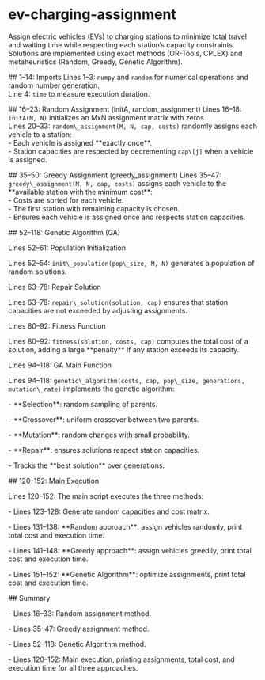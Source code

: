 # ev-charging-assignment
Assign electric vehicles (EVs) to charging stations to minimize total travel and waiting time while respecting each station’s capacity constraints. Solutions are implemented using exact methods (OR-Tools, CPLEX) and metaheuristics (Random, Greedy, Genetic Algorithm).

\## 1–14: Imports
Lines 1–3: `numpy` and `random` for numerical operations and random number generation.  
Line 4: `time` to measure execution duration.

\## 16–23: Random Assignment (initA, random\_assignment)
Lines 16–18: `initA(M, N)` initializes an MxN assignment matrix with zeros.  
Lines 20–33: `random\_assignment(M, N, cap, costs)` randomly assigns each vehicle to a station:  
\- Each vehicle is assigned \*\*exactly once\*\*.  
\- Station capacities are respected by decrementing `cap\[j]` when a vehicle is assigned.  

\## 35–50: Greedy Assignment (greedy\_assignment)
Lines 35–47: `greedy\_assignment(M, N, cap, costs)` assigns each vehicle to the \*\*available station with the minimum cost\*\*:  
\- Costs are sorted for each vehicle.  
\- The first station with remaining capacity is chosen.  
\- Ensures each vehicle is assigned once and respects station capacities.

\## 52–118: Genetic Algorithm (GA)

Lines 52–61: Population Initialization

Lines 52–54: `init\_population(pop\_size, M, N)` generates a population of random solutions.  

Lines 63–78: Repair Solution

Lines 63–78: `repair\_solution(solution, cap)` ensures that station capacities are not exceeded by adjusting assignments.  

Lines 80–92: Fitness Function

Lines 80–92: `fitness(solution, costs, cap)` computes the total cost of a solution, adding a large \*\*penalty\*\* if any station exceeds its capacity.  

Lines 94–118: GA Main Function

Lines 94–118: `genetic\_algorithm(costs, cap, pop\_size, generations, mutation\_rate)` implements the genetic algorithm:  

\- \*\*Selection\*\*: random sampling of parents.  

\- \*\*Crossover\*\*: uniform crossover between two parents.  

\- \*\*Mutation\*\*: random changes with small probability.  

\- \*\*Repair\*\*: ensures solutions respect station capacities.  

\- Tracks the \*\*best solution\*\* over generations.  

\## 120–152: Main Execution

Lines 120–152: The main script executes the three methods:  

\- Lines 123–128: Generate random capacities and cost matrix.  

\- Lines 131–138: \*\*Random approach\*\*: assign vehicles randomly, print total cost and execution time.  

\- Lines 141–148: \*\*Greedy approach\*\*: assign vehicles greedily, print total cost and execution time.  

\- Lines 151–152: \*\*Genetic Algorithm\*\*: optimize assignments, print total cost and execution time.  

\## Summary

\- Lines 16–33: Random assignment method.  

\- Lines 35–47: Greedy assignment method.  

\- Lines 52–118: Genetic Algorithm method.  

\- Lines 120–152: Main execution, printing assignments, total cost, and execution time for all three approaches.  




